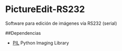 PictureEdit-RS232
=================

Software para edición de imágenes vía RS232 (serial)

##Dependencias

* [PIL](http://www.pythonware.com/products/pil/) Python Imaging Library

